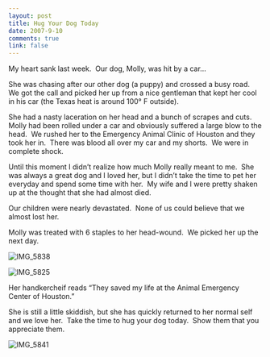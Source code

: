 ```yaml
--- 
layout: post
title: Hug Your Dog Today
date: 2007-9-10
comments: true
link: false
---
```

<p>My heart sank last week.&nbsp; Our dog, Molly, was hit by a car&hellip;</p><p>She was chasing after our other dog (a puppy) and crossed a busy road.&nbsp; We got the call and picked her up from a nice gentleman that kept her cool in his car (the Texas heat is around 100&deg; F outside).</p><p>She had a nasty laceration on her head and a bunch of scrapes and cuts.&nbsp; Molly had been rolled under a car and obviously suffered a large blow to the head.&nbsp; We rushed her to the Emergency Animal Clinic of Houston and they took her in.&nbsp; There was blood all over my car and my shorts.&nbsp; We were in complete shock.</p><p>Until this moment I didn&rsquo;t realize how much Molly really meant to me.&nbsp; She was always a great dog and I loved her, but I didn&rsquo;t take the time to pet her everyday and spend some time with her.&nbsp; My wife and I were pretty shaken up at the thought that she had almost died.</p><p>Our children were nearly devastated.&nbsp; None of us could believe that we almost lost her.</p><p>Molly was treated with&nbsp;6 staples to her head-wound.&nbsp; We picked her up the next day.</p><p><img src="/images/IMG_5838_small.jpg" alt="IMG_5838"  border="0"  /></p><p><img src="/images/IMG_5825_small.jpg" alt="IMG_5825"  border="0"  /></p><p>Her handkercheif reads &ldquo;They saved my life at the Animal Emergency Center of Houston.&rdquo;</p><p>She is still a little skiddish, but she has quickly returned to her normal self and we love her.&nbsp; Take the time to hug your dog today.&nbsp; Show them that you appreciate them.</p><p><img src="/images/IMG_5841_small.jpg" alt="IMG_5841"  border="0"  /></p>
